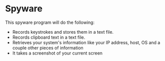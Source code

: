 # Spyware
This spyware program will do the following:
- Records keystrokes and stores them in a text file.
- Records clipboard text in a text file.
- Retrieves your system's information like your IP address, host, OS and a couple other pieces of information
- It takes a screenshot of your current screen
